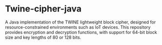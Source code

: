 # Twine-cipher-java
A Java implementation of the TWINE lightweight block cipher, designed for resource-constrained environments such as IoT devices. This repository provides encryption and decryption functions, with support for 64-bit block size and key lengths of 80 or 128 bits.
